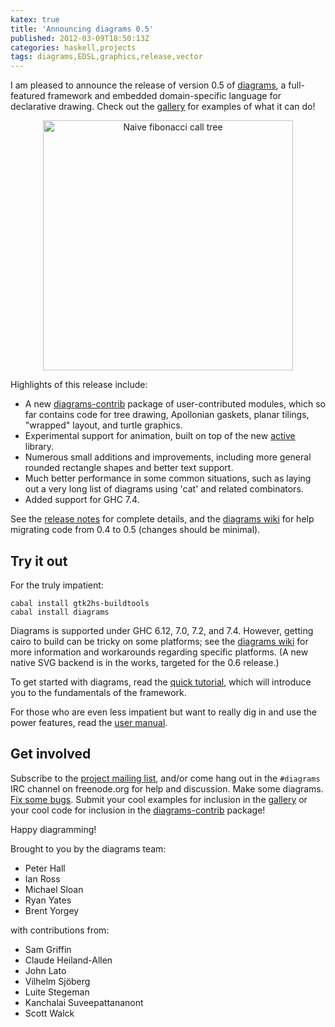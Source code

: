 ```yaml
---
katex: true
title: 'Announcing diagrams 0.5'
published: 2012-03-09T18:50:13Z
categories: haskell,projects
tags: diagrams,EDSL,graphics,release,vector
---
```


<p>I am pleased to announce the release of version 0.5 of <a href="http://projects.haskell.org/diagrams">diagrams</a>, a full-featured framework and embedded domain-specific language for declarative drawing. Check out the <a href="http://projects.haskell.org/diagrams/gallery.html">gallery</a> for examples of what it can do!</p>
<div align="center">
<a href="http://projects.haskell.org/diagrams/gallery/FibCalls.html"><img src="http://projects.haskell.org/diagrams/gallery/FibCalls.svg" width="400" alt="Naive fibonacci call tree" /></a>
</div>
<p>Highlights of this release include:</p>
<ul>
<li>A new <a href="http://hackage.haskell.org/package/diagrams%2Dcontrib">diagrams-contrib</a> package of user-contributed modules, which so far contains code for tree drawing, Apollonian gaskets, planar tilings, &quot;wrapped&quot; layout, and turtle graphics.</li>
<li>Experimental support for animation, built on top of the new <a href="http://hackage.haskell.org/package/active">active</a> library.</li>
<li>Numerous small additions and improvements, including more general rounded rectangle shapes and better text support.</li>
<li>Much better performance in some common situations, such as laying out a very long list of diagrams using 'cat' and related combinators.</li>
<li>Added support for GHC 7.4.</li>
</ul>
<p>See the <a href="http://projects.haskell.org/diagrams/releases.html">release notes</a> for complete details, and the <a href="http://www.haskell.org/haskellwiki/Diagrams/Migrate0.5">diagrams wiki</a> for help migrating code from 0.4 to 0.5 (changes should be minimal).</p>
<h2 id="try-it-out">Try it out</h2>
<p>For the truly impatient:</p>
<pre><code>cabal install gtk2hs-buildtools
cabal install diagrams</code></pre>
<p>Diagrams is supported under GHC 6.12, 7.0, 7.2, and 7.4. However, getting cairo to build can be tricky on some platforms; see the <a href="http://www.haskell.org/haskellwiki/Diagrams">diagrams wiki</a> for more information and workarounds regarding specific platforms. (A new native SVG backend is in the works, targeted for the 0.6 release.)</p>
<p>To get started with diagrams, read the <a href="http://projects.haskell.org/diagrams/tutorial/DiagramsTutorial.html">quick tutorial</a>, which will introduce you to the fundamentals of the framework.</p>
<p>For those who are even less impatient but want to really dig in and use the power features, read the <a href="http://projects.haskell.org/diagrams/manual/diagrams-manual.html">user manual</a>.</p>
<h2 id="get-involved">Get involved</h2>
<p>Subscribe to the <a href="http://groups.google.com/group/diagrams-discuss">project mailing list</a>, and/or come hang out in the <code>#diagrams</code> IRC channel on freenode.org for help and discussion. Make some diagrams. <a href="http://code.google.com/p/diagrams/issues/list">Fix some bugs</a>. Submit your cool examples for inclusion in the <a href="http://projects.haskell.org/diagrams/gallery.html">gallery</a> or your cool code for inclusion in the <a href="http://hackage.haskell.org/package/diagrams%2Dcontrib">diagrams-contrib</a> package!</p>
<p>Happy diagramming!</p>
<p>Brought to you by the diagrams team:</p>
<ul>
<li>Peter Hall</li>
<li>Ian Ross</li>
<li>Michael Sloan</li>
<li>Ryan Yates</li>
<li>Brent Yorgey</li>
</ul>
<p>with contributions from:</p>
<ul>
<li>Sam Griffin</li>
<li>Claude Heiland-Allen</li>
<li>John Lato</li>
<li>Vilhelm Sjöberg</li>
<li>Luite Stegeman</li>
<li>Kanchalai Suveepattananont</li>
<li>Scott Walck</li>
</ul>


